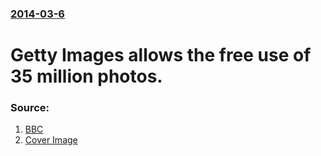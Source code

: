 ### [2014-03-6](/news/2014/03/6/index.md)

# Getty Images allows the free use of 35 million photos. 




### Source:

1. [BBC](http://www.bbc.com/news/entertainment-arts-26463886)
1. [Cover Image](http://ichef-1.bbci.co.uk/news/1024/media/images/73409000/jpg/_73409822_1e3b6fe6-c85b-4b52-96a9-3b7d6e547ef5.jpg)
